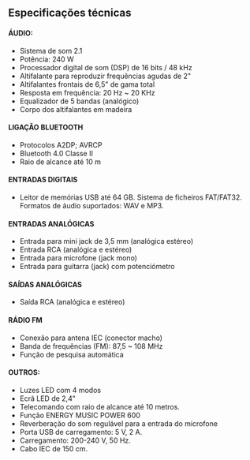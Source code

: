 ## Especificações técnicas

#### ÁUDIO:
- Sistema de som 2.1
- Potência: 240 W 
- Processador digital de som (DSP) de 16 bits / 48 kHz
- Altifalante para reproduzir frequências agudas de 2"
- Altifalantes frontais de 6,5" de gama total
- Resposta em frequência: 20 Hz ~ 20 KHz
- Equalizador de 5 bandas (analógico)
- Corpo dos altifalantes em madeira

#### LIGAÇÃO BLUETOOTH
- Protocolos A2DP; AVRCP
- Bluetooth 4.0 Classe II 
- Raio de alcance até 10 m

#### ENTRADAS DIGITAIS
- Leitor de memórias USB até 64 GB. Sistema de ficheiros FAT/FAT32. Formatos de áudio suportados: WAV e MP3.

#### ENTRADAS ANALÓGICAS
- Entrada para mini jack de 3,5 mm (analógica estéreo)
- Entrada RCA (analógica e estéreo) 
- Entrada para microfone (jack mono) 
- Entrada para guitarra (jack) com potenciómetro

#### SAÍDAS ANALÓGICAS
- Saída RCA (analógica e estéreo)

#### RÁDIO FM
- Conexão para antena IEC (conector macho)
- Banda de frequências (FM): 87,5 ~ 108 MHz
- Função de pesquisa automática

#### OUTROS:
- Luzes LED com 4 modos
- Ecrã LED de 2,4"
- Telecomando com raio de alcance até 10 metros.
- Função ENERGY MUSIC POWER 600
- Reverberação do som regulável para a entrada do microfone 
- Porta USB de carregamento: 5 V, 2 A.
- Carregamento: 200-240 V, 50 Hz.
- Cabo IEC de 150 cm.
